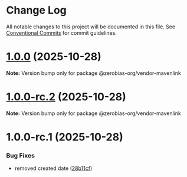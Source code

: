 # Change Log

All notable changes to this project will be documented in this file.
See [Conventional Commits](https://conventionalcommits.org) for commit guidelines.

# [1.0.0](https://github.com/zerobias-org/vendor/compare/@zerobias-org/vendor-mavenlink@1.0.0-rc.2...@zerobias-org/vendor-mavenlink@1.0.0) (2025-10-28)

**Note:** Version bump only for package @zerobias-org/vendor-mavenlink





# [1.0.0-rc.2](https://github.com/zerobias-org/vendor/compare/@zerobias-org/vendor-mavenlink@1.0.0-rc.1...@zerobias-org/vendor-mavenlink@1.0.0-rc.2) (2025-10-28)

**Note:** Version bump only for package @zerobias-org/vendor-mavenlink





# 1.0.0-rc.1 (2025-10-28)


### Bug Fixes

* removed created date ([28b11cf](https://github.com/zerobias-org/vendor/commit/28b11cf2563e9cdadd4b1dc83edd60d2fcd01df0))
